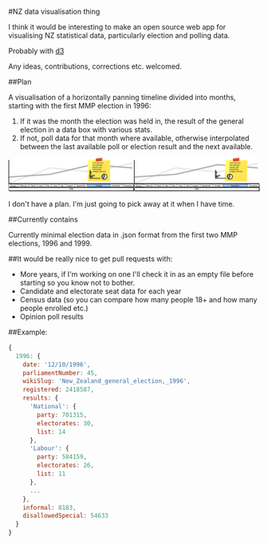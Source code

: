 #NZ data visualisation thing

I think it would be interesting to make an open source web app for visualising NZ statistical data, particularly election and polling data.

Probably with [d3](http://d3js.org/)

Any ideas, contributions, corrections etc. welcomed. 

##Plan

A visualisation of a horizontally panning timeline divided into months, starting with the first MMP election in 1996: 

1. If it was the month the election was held in, the result of the general election in a data box with various stats.
2. If not, poll data for that month where available, otherwise interpolated between the last available poll or election result and the next available. 

![](timeline.png)

I don't have a plan. I'm just going to pick away at it when I have time. 

##Currently contains

Currently minimal election data in .json format from the first two MMP elections, 1996 and 1999.

##It would be really nice to get pull requests with:

- More years, if I'm working on one I'll check it in as an empty file before starting so you know not to bother.
- Candidate and electorate seat data for each year   
- Census data (so you can compare how many people 18+ and how many people enrolled etc.)
- Opinion poll results 

##Example:

```javascript
{
  1996: {    
    date: '12/10/1996',
    parliamentNumber: 45,
    wikiSlug: 'New_Zealand_general_election,_1996',
    registered: 2418587,
    results: {
      'National': {
        party: 701315,
        electorates: 30,
        list: 14
      },
      'Labour': {
        party: 584159,
        electorates: 26,
        list: 11
      },
      ...
    },
    informal: 8183,
    disallowedSpecial: 54633
  }
}
```